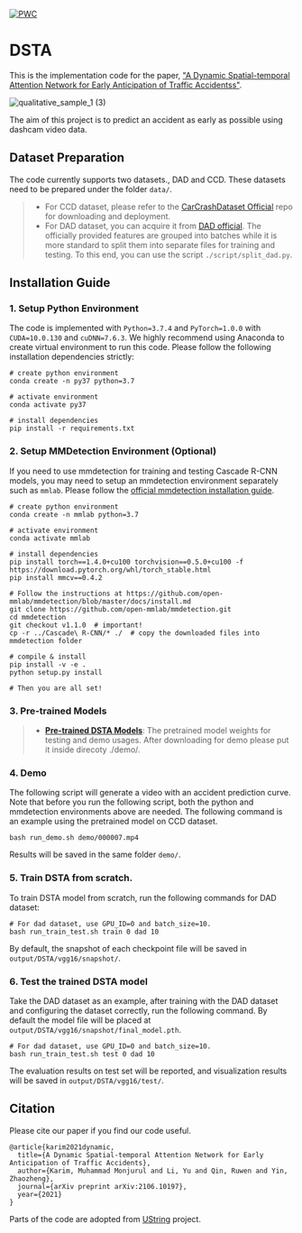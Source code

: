 [![PWC](https://img.shields.io/endpoint.svg?url=https://paperswithcode.com/badge/a-dynamic-spatial-temporal-attention-network/accident-anticipation-on-ccd)](https://paperswithcode.com/sota/accident-anticipation-on-ccd?p=a-dynamic-spatial-temporal-attention-network)
# DSTA
This is the implementation code for the paper, <a href="https://arxiv.org/abs/2106.10197"> "A Dynamic Spatial-temporal Attention Network for Early Anticipation of Traffic Accidentss"</a>.</p>

<img width="464*2" alt="qualitative_sample_1 (3)" src="https://user-images.githubusercontent.com/40798690/124397340-421cd100-dcdd-11eb-81b6-66dc594d5bd6.PNG">


The aim of this project is to predict an accident as early as possible using dashcam video data.

<a name="dataset"></a>
## Dataset Preparation

The code currently supports two datasets., DAD and CCD. These datasets need to be prepared under the folder `data/`. 

> * For CCD dataset, please refer to the [CarCrashDataset Official](https://github.com/Cogito2012/CarCrashDataset) repo for downloading and deployment. 
> * For DAD dataset, you can acquire it from [DAD official](https://github.com/smallcorgi/Anticipating-Accidents). The officially provided features are grouped into batches while it is more standard to split them into separate files for training and testing. To this end, you can use the script `./script/split_dad.py`.

<a name="install"></a>
## Installation Guide

### 1. Setup Python Environment

The code is implemented with `Python=3.7.4` and `PyTorch=1.0.0` with `CUDA=10.0.130` and `cuDNN=7.6.3`. We highly recommend using Anaconda to create virtual environment to run this code. Please follow the following installation dependencies strictly:
```shell
# create python environment
conda create -n py37 python=3.7

# activate environment
conda activate py37

# install dependencies
pip install -r requirements.txt
```

### 2. Setup MMDetection Environment (Optional)

If you need to use mmdetection for training and testing Cascade R-CNN models, you may need to setup an mmdetection environment separately such as `mmlab`. Please follow the [official mmdetection installation guide](https://github.com/open-mmlab/mmdetection/blob/master/docs/install.md).
```shell
# create python environment
conda create -n mmlab python=3.7

# activate environment
conda activate mmlab

# install dependencies
pip install torch==1.4.0+cu100 torchvision==0.5.0+cu100 -f https://download.pytorch.org/whl/torch_stable.html
pip install mmcv==0.4.2

# Follow the instructions at https://github.com/open-mmlab/mmdetection/blob/master/docs/install.md
git clone https://github.com/open-mmlab/mmdetection.git
cd mmdetection
git checkout v1.1.0  # important!
cp -r ../Cascade\ R-CNN/* ./  # copy the downloaded files into mmdetection folder

# compile & install
pip install -v -e .
python setup.py install

# Then you are all set!
``` 
<a name="models"></a>
### 3.  Pre-trained Models
> * [**Pre-trained DSTA Models**](https://drive.google.com/drive/folders/1QpfxS58XqBUex6zwZG1DWD0rd0Nb-aAu?usp=sharing): The pretrained model weights for testing and demo usages. After downloading for demo please put it inside direcoty ./demo/.

### 4. Demo

The following script will generate a video with an accident prediction curve. Note that before you run the following script, both the python and mmdetection environments above are needed. The following command is an example using the pretrained model on CCD dataset. 

```shell
bash run_demo.sh demo/000007.mp4
```
Results will be saved in the same folder `demo/`.


### 5. Train DSTA from scratch.

To train DSTA model from scratch, run the following commands for DAD dataset:
```shell
# For dad dataset, use GPU_ID=0 and batch_size=10.
bash run_train_test.sh train 0 dad 10
```
By default, the snapshot of each checkpoint file will be saved in `output/DSTA/vgg16/snapshot/`.


### 6. Test the trained DSTA model

Take the DAD dataset as an example, after training with the DAD dataset and configuring the dataset correctly, run the following command. By default the model file will be placed at `output/DSTA/vgg16/snapshot/final_model.pth`.
```shell
# For dad dataset, use GPU_ID=0 and batch_size=10.
bash run_train_test.sh test 0 dad 10
```
The evaluation results on test set will be reported, and visualization results will be saved in `output/DSTA/vgg16/test/`.

<a name="citation"></a>
## Citation

Please cite our paper if you find our code useful.

```
@article{karim2021dynamic,
  title={A Dynamic Spatial-temporal Attention Network for Early Anticipation of Traffic Accidents},
  author={Karim, Muhammad Monjurul and Li, Yu and Qin, Ruwen and Yin, Zhaozheng},
  journal={arXiv preprint arXiv:2106.10197},
  year={2021}
}
```

Parts of the code are adopted from [UString](https://github.com/Cogito2012/UString) project.
